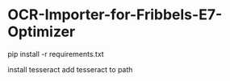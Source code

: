 # OCR-Importer-for-Fribbels-E7-Optimizer

pip install -r requirements.txt

install tesseract
add tesseract to path
